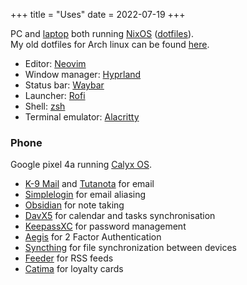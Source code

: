 +++
title = "Uses"
date = 2022-07-19
+++

PC and [laptop](https://frame.work/) both running [NixOS](https://nixos.org/) ([dotfiles](https://github.com/WJehee/.dotfiles-nix)).  
My old dotfiles for Arch linux can be found [here](https://github.com/WJehee/.dotfiles).

- Editor: [Neovim](https://neovim.io/)
- Window manager: [Hyprland](https://hyprland.org/)
- Status bar: [Waybar](https://github.com/Alexays/Waybar)
- Launcher: [Rofi](https://github.com/davatorium/rofi)
- Shell: [zsh](https://www.zsh.org/)
- Terminal emulator: [Alacritty](https://github.com/alacritty/alacritty)

### Phone

Google pixel 4a running [Calyx OS](https://calyxos.org/).

- [K-9 Mail](https://k9mail.app/) and [Tutanota](https://tutanota.com/) for email
- [Simplelogin](https://simplelogin.io/) for email aliasing
- [Obsidian](https://obsidian.md) for note taking
- [DavX5](https://www.davx5.com/) for calendar and tasks synchronisation
- [KeepassXC](https://keepassxc.org/) for password management
- [Aegis](https://getaegis.app/) for 2 Factor Authentication
- [Syncthing](https://syncthing.net/) for file synchronization between devices
- [Feeder](https://gitlab.com/spacecowboy/Feeder) for RSS feeds
- [Catima](https://catima.app/) for loyalty cards

